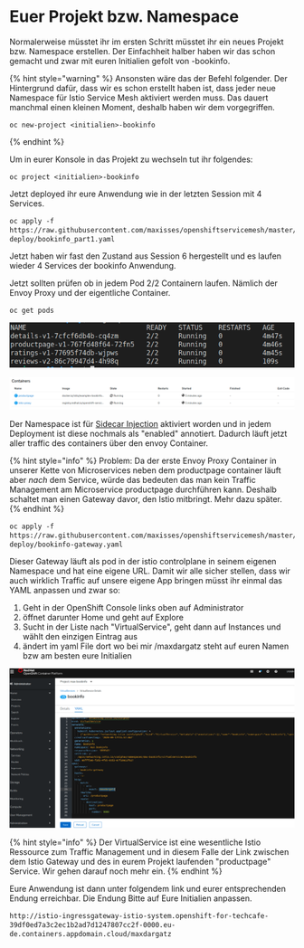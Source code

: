# Euer Projekt bzw. Namespace



Normalerweise müsstet ihr im ersten Schritt müsstet ihr ein neues Projekt bzw. Namespace erstellen. Der Einfachheit halber haben wir das schon gemacht und zwar mit euren Initialien gefolt von -bookinfo.

{% hint style="warning" %}
Ansonsten wäre das der Befehl folgender. Der Hintergrund dafür, dass wir es schon erstellt haben ist, dass jeder neue Namespace für Istio Service Mesh aktiviert werden muss. Das dauert manchmal einen kleinen Moment, deshalb haben wir dem vorgegriffen.

```text
oc new-project <initialien>-bookinfo
```
{% endhint %}

Um in eurer Konsole in das Projekt zu wechseln tut ihr folgendes:

```text
oc project <initialien>-bookinfo
```

Jetzt deployed ihr eure Anwendung wie in der letzten Session mit 4 Services.

```text
oc apply -f https://raw.githubusercontent.com/maxisses/openshiftservicemesh/master/00-deploy/bookinfo_part1.yaml
```

Jetzt haben wir fast den Zustand aus Session 6 hergestellt und es laufen wieder 4 Services der bookinfo Anwendung.

Jetzt sollten prüfen ob in jedem Pod 2/2 Containern laufen. Nämlich der Envoy Proxy und der eigentliche Container.

```text
oc get pods
```

![](../../../.gitbook/assets/image%20%2891%29.png)

![](../../../.gitbook/assets/image%20%2889%29.png)

Der Namespace ist für [Sidecar Injection](https://istio.io/latest/docs/ops/configuration/mesh/injection-concepts/) aktiviert worden und in jedem Deployment ist diese nochmals als "enabled" annotiert. Dadurch läuft jetzt aller traffic des containers über den envoy Container.

{% hint style="info" %}
Problem: Da der erste Envoy Proxy Container in unserer Kette von Microservices neben dem productpage container läuft aber _nach_ dem Service, würde das bedeuten das man kein Traffic Management am Microservice productpage durchführen kann. Deshalb schaltet man einen Gateway davor, den Istio mitbringt. Mehr dazu später.
{% endhint %}

```text
oc apply -f https://raw.githubusercontent.com/maxisses/openshiftservicemesh/master/00-deploy/bookinfo-gateway.yaml
```

Dieser Gateway läuft als pod in der istio controlplane in seinem eigenen Namespace und hat eine eigene URL. Damit wir alle sicher stellen, dass wir auch wirklich Traffic auf unsere eigene App bringen müsst ihr einmal das YAML anpassen und zwar so:

1. Geht in der OpenShift Console links oben auf Administrator
2. öffnet darunter Home und geht auf Explore
3. Sucht in der Liste nach "VirtualService", geht dann auf Instances und wählt den einzigen Eintrag aus
4. ändert im yaml File dort wo bei mir /maxdargatz steht auf euren Namen bzw am besten eure Initialien

![](../../../.gitbook/assets/image%20%2883%29.png)

{% hint style="info" %}
Der VirtualService ist eine wesentliche Istio Ressource zum Traffic Management und in diesem Falle der Link zwischen dem Istio Gateway und des in eurem Projekt laufenden "productpage" Service. Wir gehen darauf noch mehr ein.
{% endhint %}

Eure Anwendung ist dann unter folgendem link und eurer entsprechenden Endung erreichbar. Die Endung Bitte auf Eure Initialien anpassen.

```text
http://istio-ingressgateway-istio-system.openshift-for-techcafe-39df0ed7a3c2ec1b2ad7d1247807cc2f-0000.eu-de.containers.appdomain.cloud/maxdargatz
```

